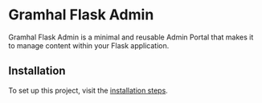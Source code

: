 # Gramhal Flask Admin

Gramhal Flask Admin is a minimal and reusable Admin Portal that makes it to manage content within your Flask application.

## Installation
To set up this project, visit the [installation steps](docs/INSTALLATION.md).
